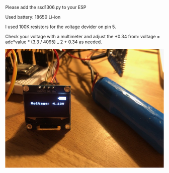 Please add the ssd1306.py to your ESP

Used battery: 18650 Li-ion

I used 100K resistors for the voltage devider on pin 5.

Check your voltage with a multimeter and adjust the +0.34 from:
voltage = adc*value * (3.3 / 4095) \_ 2 + 0.34
as needed.

![img](./IMG_4820.jpg)
